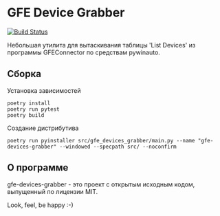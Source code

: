 GFE Device Grabber
==================

[![Build Status](https://github.com/b7w/gfe-devices-grabber/actions/workflows/release.yml/badge.svg)](https://drone.b7w.me/b7w/gfe-devices-grabber)

Небольшая утилита для вытаскивания таблицы 'List Devices' из программы GFEConnector по средствам pywinauto.

Сборка
------

Установка зависимостей
```shell
poetry install
poetry run pytest
poetry build
```

Создание дистрибутива

```shell
poetry run pyinstaller src/gfe_devices_grabber/main.py --name "gfe-devices-grabber" --windowed --specpath src/ --noconfirm
```


О программе
-----------

gfe-devices-grabber - это проект с открытым исходным кодом, выпущенный по лицензии MIT.

Look, feel, be happy :-)
